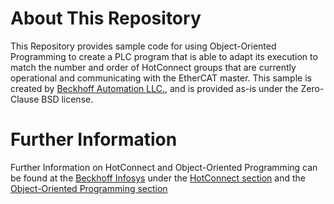 # About This Repository

This Repository provides sample code for using Object-Oriented Programming to create a PLC program that is able to adapt its execution to match the number and order of HotConnect groups that are currently operational and communicating with the EtherCAT master. This sample is created by [Beckhoff Automation LLC.](https://www.beckhoff.com/en-us/), and is provided as-is under the Zero-Clause BSD license.

# Further Information
Further Information on HotConnect and Object-Oriented Programming can be found at the [Beckhoff Infosys](https://infosys.beckhoff.com) under the [HotConnect section](https://infosys.beckhoff.com/content/1033/ethercatsystem/2469077771.html?id=8287668039751154112) and the [Object-Oriented Programming section](https://infosys.beckhoff.com/content/1033/tc3_plc_intro/2527303819.html?id=2193627161316266753)
